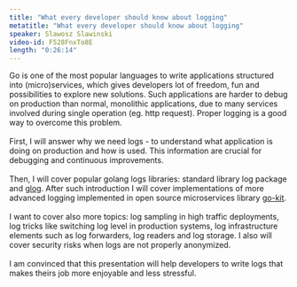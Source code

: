 ```yaml
---
title: "What every developer should know about logging"
metatitle: "What every developer should know about logging"
speaker: Slawosz Slawinski
video-id: F528FnxTo8E
length: "0:26:14"
---
```

Go is one of the most popular languages to write applications structured into (micro)services, which gives developers lot of freedom, fun and possibilities to explore new solutions. Such applications are harder to debug on production than normal, monolithic applications, due to many services involved during single operation (eg. http request). Proper logging is a good way to overcome this problem. <br><br>First, I will answer why we need logs - to understand what application is doing on production and how is used. This information are crucial for debugging and continuous improvements.<br><br>Then, I will cover popular golang logs libraries: standard library log package and <a href="https://github.com/golang/glog">glog</a>. After such introduction I will cover implementations of more advanced logging implemented in open source microservices library <a href="https://github.com/go-kit/kit">go-kit</a>.<br><br>I want to cover also more topics: log sampling in high traffic deployments, log tricks like switching log level in production systems, log infrastructure elements such as log forwarders, log readers and log storage. I also will cover security risks when logs are not properly anonymized.<br><br>I am convinced that this presentation will help developers to write logs that makes theirs job more enjoyable and less stressful.
